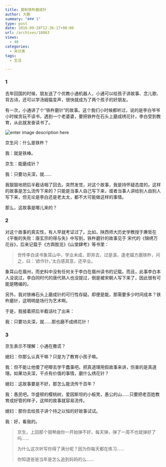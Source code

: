 ```yaml
---
title: 莫盼铁杵磨成针
author: 大鹏
summary: "### 1"
type: post
date: 2016-09-28T12:36:17+00:00
url: /archives/18863
views:
  - 40
categories:
  - 未分类
tags:
  - 生活

---
```

### 1

去年回国的时候，朋友送了个优教小通机器人，小通可以给孩子讲故事、念儿歌、背古诗，还可以学汤姆猫变声，很快就成为了两个孩子的好朋友。

有一次，小通讲了个“铁杵磨针”的故事。这个我们小时候都听过，说的是李白爷爷小时候贪玩不读书，遇到一个老婆婆，要把铁杵在石头上磨成绣花针，李白受到教育，从此就发奋读书了。

![enter image description here][1]

京生问：什么是铁杵？

我：就是铁棒。

京生：能磨成针？

我：只要功夫深，就……

我狠狠地把后半截话咽了回去。突然发觉，对这个故事，我是持怀疑态度的。这样的故事是怎么流传下来的？只能是当事人自己写下来，或者当事人讲给别人由别人写下来，但无论是李白还是老太太，都不大可能做这样的事情。

那么，这故事是哪儿来的？

### 2

对这个故事的真实性，有人早就考证过了。比如，陕西师大历史学教授于赓哲在《平衡的失败：唐玄宗的得与失》中写到，铁杵磨针的故事见于 宋代的《锦绣万花谷》，后来记载于《方舆胜览》《山堂肆考》等书里：

> 世传李白读书象耳山中，学业未成，即弃去，过是溪，逢老媪方磨铁杵，问之，曰：‘欲作针。’太白感其意，还卒业。

象耳山在眉州，而史料中没有任何关于李白在眉州读书的记载。而且，此事李白本人没说过，李白同时代的唐代熟人也没提过，倒是被宋朝人写下来了，因此很有可能是瞎编的。

另外，我对铁棒石头上磨成针的可行性存疑。即便是能，那需要多少时间成本？铁杵磨针，这明明是场行为艺术啊。

于是，我接着把后半截话吐了出来：

我：只要功夫深，就……那也磨不成绣花针！

### 3

京生表示不理解：小通在撒谎？

媳妇：你那么认真干嘛？只是为了教育小孩子嘛。

我：但不能让他傻了吧唧去学干蠢事吧。把真道理用假故事来讲，伤害的是真道理。如果功夫深，干点有价值的事情，磨什么绣花针？

媳妇：这故事要是不好，那怎么能流传千百年？

我：愚民吧。华盛顿的樱桃树，爱因斯坦的小板凳，愚公的山……只要把老百姓教育成好管的样子，这样的故事就容易流传。

媳妇：那你去给孩子讲个持之以恒的好故事试试。

我：好，看我的。

> 京生，上回那个钢琴曲你一开始弹不好，每天弹，弹了一周不也就弹好了吗……
> 
> 为什么这次听写你得了满分呢？因为你每天都在练习……
> 
> 你知道爸爸当年是怎么追到妈妈的么……

 [1]: http://www.kaiqiu.cc/home/attachment/201205/30/7787_1338345711Lq3s.jpg
